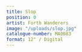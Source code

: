 ```yaml
---
title: Slop
position: 0
artist: Forth Wanderers
image: "/uploads/slop.jpg"
catalogue-number: MA0083
format: 12" / Digital
---
```


